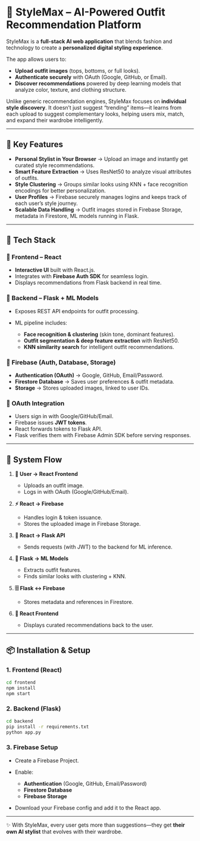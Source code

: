 # 👗 StyleMax – AI-Powered Outfit Recommendation Platform

StyleMax is a **full-stack AI web application** that blends fashion and technology to create a **personalized digital styling experience**.

The app allows users to:

* **Upload outfit images** (tops, bottoms, or full looks).
* **Authenticate securely** with OAuth (Google, GitHub, or Email).
* **Discover recommendations** powered by deep learning models that analyze color, texture, and clothing structure.

Unlike generic recommendation engines, StyleMax focuses on **individual style discovery**. It doesn’t just suggest “trending” items—it learns from each upload to suggest complementary looks, helping users mix, match, and expand their wardrobe intelligently.

---

## 🌟 Key Features

* **Personal Stylist in Your Browser** → Upload an image and instantly get curated style recommendations.
* **Smart Feature Extraction** → Uses ResNet50 to analyze visual attributes of outfits.
* **Style Clustering** → Groups similar looks using KNN + face recognition encodings for better personalization.
* **User Profiles** → Firebase securely manages logins and keeps track of each user’s style journey.
* **Scalable Data Handling** → Outfit images stored in Firebase Storage, metadata in Firestore, ML models running in Flask.

---

## 🚀 Tech Stack

### 🔹 Frontend – React

* **Interactive UI** built with React.js.
* Integrates with **Firebase Auth SDK** for seamless login.
* Displays recommendations from Flask backend in real time.

### 🔹 Backend – Flask + ML Models

* Exposes REST API endpoints for outfit processing.
* ML pipeline includes:

  * **Face recognition & clustering** (skin tone, dominant features).
  * **Outfit segmentation & deep feature extraction** with ResNet50.
  * **KNN similarity search** for intelligent outfit recommendations.

### 🔹 Firebase (Auth, Database, Storage)

* **Authentication (OAuth)** → Google, GitHub, Email/Password.
* **Firestore Database** → Saves user preferences & outfit metadata.
* **Storage** → Stores uploaded images, linked to user IDs.

### 🔹 OAuth Integration

* Users sign in with Google/GitHub/Email.
* Firebase issues **JWT tokens**.
* React forwards tokens to Flask API.
* Flask verifies them with Firebase Admin SDK before serving responses.

---

## 🔄 System Flow

1. **👤 User → React Frontend**

   * Uploads an outfit image.
   * Logs in with OAuth (Google/GitHub/Email).

2. **⚡ React → Firebase**

   * Handles login & token issuance.
   * Stores the uploaded image in Firebase Storage.

3. **🔗 React → Flask API**

   * Sends requests (with JWT) to the backend for ML inference.

4. **🧠 Flask → ML Models**

   * Extracts outfit features.
   * Finds similar looks with clustering + KNN.

5. **🗄️ Flask ↔ Firebase**

   * Stores metadata and references in Firestore.

6. **🎨 React Frontend**

   * Displays curated recommendations back to the user.

---

## 📦 Installation & Setup

### 1. Frontend (React)

```bash
cd frontend
npm install
npm start
```

### 2. Backend (Flask)

```bash
cd backend
pip install -r requirements.txt
python app.py
```

### 3. Firebase Setup

* Create a Firebase Project.
* Enable:

  * **Authentication** (Google, GitHub, Email/Password)
  * **Firestore Database**
  * **Firebase Storage**
* Download your Firebase config and add it to the React app.

---

✨ With StyleMax, every user gets more than suggestions—they get **their own AI stylist** that evolves with their wardrobe.
